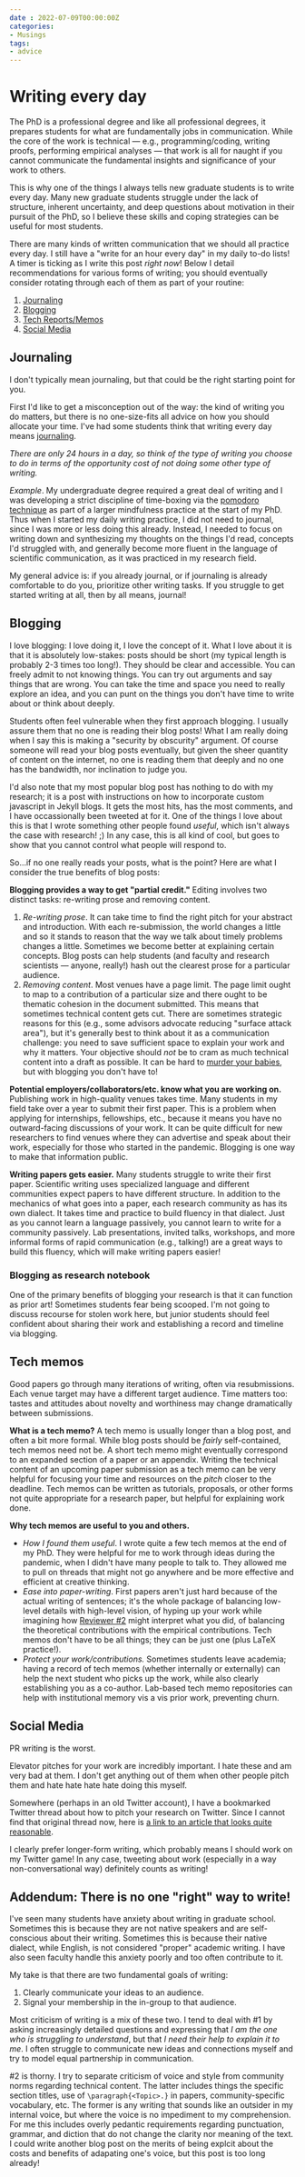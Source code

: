 ```yaml
---
date : 2022-07-09T00:00:00Z
categories:
- Musings
tags:
- advice
---
```


# Writing every day

The PhD is a professional degree and like all professional degrees, it prepares students for what are fundamentally jobs in communication. While the core of the work is technical &mdash; e.g., programming/coding, writing proofs, performing empirical analyses &mdash; that work is all for naught if you cannot communicate the fundamental insights and significance of your work to others. 

This is why one of the things I always tells new graduate students is to write every day. <!-- more -->  Many new graduate students struggle under the lack of structure, inherent uncertainty, and deep questions about motivation in their pursuit of the PhD, so I believe these skills and coping strategies can be useful for most students. 

There are many kinds of written communication that we should all practice every day. I still have a "write for an hour every day" in my daily to-do lists! A timer is ticking as I write this post _right now_! Below I detail recommendations for various forms of writing; you should eventually consider rotating through each of them as part of your routine:

1. [Journaling](#journaling)
2. [Blogging](#blogging)
3. [Tech Reports/Memos](#tech-memos)
4. [Social Media](#social-media)

## Journaling

I don't typically mean journaling, but that could be the right starting point for you<a name="journaling"></a>.

First I'd like to get a misconception out of the way: the kind of writing you do matters, but there is no one-size-fits all advice on how you should allocate your time. I've had some students think that writing every day means [journaling](https://hecec.human.cornell.edu/2020/05/12/benefits-of-professional-and-personal-journaling/). 

_There are only 24 hours in a day, so think of the type of writing you choose to do in terms of the opportunity cost of not doing some other type of writing._

*Example*. My undergraduate degree required a great deal of writing and I was developing a strict discipline of time-boxing via the [pomodoro technique](https://en.wikipedia.org/wiki/Pomodoro_Technique) as part of a larger mindfulness practice at the start of my PhD. Thus when I started my daily writing practice, I did not need to journal, since I was more or less doing this already. Instead, I needed to focus on writing down and synthesizing my thoughts on the things I'd read, concepts I'd struggled with, and generally become more fluent in the language of scientific communication, as it was practiced in my research field. 

My general advice is: if you already journal, or if journaling is already comfortable to do you, prioritize other writing tasks. If you struggle to get started writing at all, then by all means, journal!

## Blogging

I love blogging: I love doing it, I love the concept of it. What I love about it is that it is absolutely low-stakes: posts should be short (my typical length is probably 2-3 times too long!).  They should be clear and accessible. You can freely admit to not knowing things. You can try out arguments and say things that are wrong. You can take the time and space you need to really explore an idea, and you can punt on the things you don't have time to write about or think about deeply. 

Students often feel vulnerable when they first approach blogging. I usually assure them that no one is reading their blog posts! What I am really doing when I say this is making a "security by obscurity" argument. Of course someone will read your blog posts eventually, but given the sheer quantity of content on the internet, no one is reading them that deeply and no one has the bandwidth, nor inclination to judge you. 

I'd also note that my most popular blog post has nothing to do with my research; it is a post with instructions on how to incorporate custom javascript in Jekyll blogs. It gets the most hits, has the most comments, and I have occassionally been tweeted at for it. One of the things I love about this is that I wrote something other people found _useful_, which isn't always the case with research! ;) In any case, this is all kind of cool, but goes to show that you cannot control what people will respond to. 

So...if no one really reads your posts, what is the point? Here are what I consider the true benefits of blog posts:

**Blogging provides a way to get "partial credit."** Editing involves two distinct tasks: re-writing prose and removing content. 

1. _Re-writing prose_. It can take time to find the right pitch for your abstract and introduction. With each re-submission, the world changes a little and so it stands to reason that the way we talk about timely problems changes a little. Sometimes we become better at explaining certain concepts. Blog posts can help students (and faculty and research scientists &mdash; anyone, really!) hash out the clearest prose for a particular audience. 
2. _Removing content_. Most venues have a page limit. The page limit ought to map to a contribution of a particular size and there ought to be thematic cohesion in the document submitted. This means that sometimes technical content gets cut. There are sometimes strategic reasons for this (e.g., some advisors advocate reducing "surface attack area"), but it's generally best to think about it as a communication challenge: you need to save sufficient space to explain your work and why it matters. Your objective should _not_ be to cram as much technical content into a draft as possible. It can be hard to [murder your babies](https://slate.com/culture/2013/10/kill-your-darlings-writing-advice-what-writer-really-said-to-murder-your-babies.html), but with blogging you don't have to!

**Potential employers/collaborators/etc. know what you are working on.** Publishing work in high-quality venues takes time. Many students in my field take over a year to submit their first paper. This is a problem when applying for internships, fellowships, etc., because it means you have no outward-facing discussions of your work. It can be quite difficult for new researchers to find venues where they can advertise and speak about their work, especially for those who started in the pandemic. Blogging is one way to make that information public. 

**Writing papers gets easier.** Many students struggle to write their first paper. Scientific writing uses specialized language and different communities expect papers to have different structure. In addition to the mechanics of what goes into a paper, each research community as has its own dialect. It takes time and practice to build fluency in that dialect. Just as you cannot learn a language passively, you cannot learn to write for a community passively. Lab presentations, invited talks, workshops, and more informal forms of rapid communication (e.g., talking!) are a great ways to build this fluency, which will make writing papers easier!

### Blogging as research notebook

One of the primary benefits of blogging your research is that it can function as prior art! Sometimes students fear being scooped. I'm not going to discuss recourse for stolen work here, but junior students should feel confident about sharing their work and establishing a record and timeline via blogging. 


## Tech memos

Good papers go through many iterations of writing, often via resubmissions. Each venue target may have a different target audience. Time matters too: tastes and attitudes about novelty and worthiness may change dramatically between submissions. 

**What is a tech memo?** A tech memo is usually longer than a blog post, and often a bit more formal. While blog posts should be _fairly_ self-contained, tech memos need not be. A short tech memo might eventually correspond to an expanded section of a paper or an appendix. Writing the technical content of an upcoming paper submission as a tech memo can be very helpful for focusing your time and resources on the _pitch_ closer to the deadline. Tech memos can be written as tutorials, proposals, or other forms not quite appropriate for a research paper, but helpful for explaining work done. 

**Why tech memos are useful to you and others.** 
* _How I found them useful_. I wrote quite a few tech memos at the end of my PhD. They were helpful for me to work through ideas during the pandemic, when I didn't have many people to talk to. They allowed me to pull on threads that might not go anywhere and be more effective and efficient at creative thinking. 
* _Ease into paper-writing_. First papers aren't just hard because of the actual writing of sentences; it's the whole package of balancing low-level details with high-level vision, of hyping up your work while imagining how [Reviewer #2](https://arstechnica.com/science/2020/06/empirical-analysis-tells-reviewer-2-go-f-yourself/) might interpret what you did, of balancing the theoretical contributions with the empirical contributions. Tech memos don't have to be all things; they can be just one (plus LaTeX practice!).
* _Protect your work/contributions._ Sometimes students leave academia; having a record of tech memos (whether internally or externally) can help the next student who picks up the work, while also clearly establishing you as a co-author. Lab-based tech memo repositories can help with institutional memory vis a vis prior work, preventing churn.

## Social Media

PR writing is the worst.

Elevator pitches for your work are incredibly important. I hate these and am very bad at them. I don't get anything out of them when other people pitch them and hate hate hate hate doing this myself. 

Somewhere (perhaps in an old Twitter account), I have a bookmarked Twitter thread about how to pitch your research on Twitter. Since I cannot find that original thread now, here is [a link to an article that looks quite reasonable](https://tipbox.abcam.com/twitter-tips-for-academics-how-to-tweet-about-your-publication/). 

I clearly prefer longer-form writing, which probably means I should work on my Twitter game! In any case, tweeting about work (especially in a way non-conversational way) definitely counts as writing!

## Addendum: There is no one "right" way to write!

I've seen many students have anxiety about writing in graduate school. Sometimes this is because they are not native speakers and are self-conscious about their writing. Sometimes this is because their native dialect, while English, is not considered "proper" academic writing. I have also seen faculty handle this anxiety poorly and too often contribute to it. 

My take is that there are two fundamental goals of writing: 

1. Clearly communicate your ideas to an audience.
2. Signal your membership in the in-group to that audience.

Most criticism of writing is a mix of these two. I tend to deal with #1 by asking increasingly detailed questions and expressing that _I am the one who is struggling to understand_, but that _I need their help to explain it to me_. I often struggle to communicate new ideas and connections myself and try to model equal partnership in communication. 

\#2 is thorny. I try to separate criticism of voice and style from community norms regarding technical content. The latter includes things the specific section titles, use of `\paragraph{<Topic>.}` in papers, community-specific vocabulary, etc. The former is any writing that sounds like an outsider in my internal voice, but where the voice is no impediment to my comprehension. For me this includes overly pedantic requirements regarding punctuation, grammar, and diction that do not change the clarity nor meaning of the text. I could write another blog post on the merits of being explcit about the costs and benefits of adapating one's voice, but this post is too long already!
